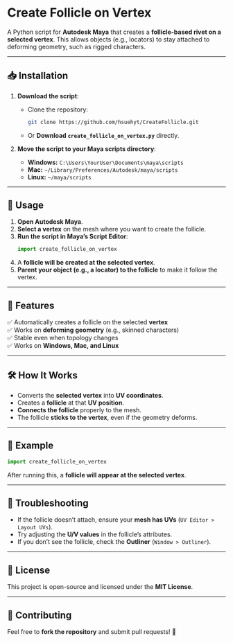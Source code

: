# **Create Follicle on Vertex**
A Python script for **Autodesk Maya** that creates a **follicle-based rivet on a selected vertex**. This allows objects (e.g., locators) to stay attached to deforming geometry, such as rigged characters.

---

## **📥 Installation**
1. **Download the script**:
   - Clone the repository:
     ```sh
     git clone https://github.com/hsuehyt/CreateFollicle.git
     ```
   - Or **Download `create_follicle_on_vertex.py`** directly.

2. **Move the script to your Maya scripts directory**:
   - **Windows:** `C:\Users\YourUser\Documents\maya\scripts`
   - **Mac:** `~/Library/Preferences/Autodesk/maya/scripts`
   - **Linux:** `~/maya/scripts`

---

## **🚀 Usage**
1. **Open Autodesk Maya**.
2. **Select a vertex** on the mesh where you want to create the follicle.
3. **Run the script in Maya’s Script Editor**:
   ```python
   import create_follicle_on_vertex
   ```
4. A **follicle will be created at the selected vertex**.
5. **Parent your object (e.g., a locator) to the follicle** to make it follow the vertex.

---

## **🎯 Features**
✅ Automatically creates a follicle on the selected **vertex**  
✅ Works on **deforming geometry** (e.g., skinned characters)  
✅ Stable even when topology changes  
✅ Works on **Windows, Mac, and Linux**  

---

## **🛠️ How It Works**
- Converts the **selected vertex** into **UV coordinates**.
- Creates a **follicle** at that **UV position**.
- **Connects the follicle** properly to the mesh.
- The follicle **sticks to the vertex**, even if the geometry deforms.

---

## **📖 Example**
```python
import create_follicle_on_vertex
```
After running this, a **follicle will appear at the selected vertex**.

---

## **🐞 Troubleshooting**
- If the follicle doesn’t attach, ensure your **mesh has UVs** (`UV Editor > Layout UVs`).
- Try adjusting the **U/V values** in the follicle’s attributes.
- If you don’t see the follicle, check the **Outliner** (`Window > Outliner`).

---

## **📜 License**
This project is open-source and licensed under the **MIT License**.

---

## **📢 Contributing**
Feel free to **fork the repository** and submit pull requests! 🚀